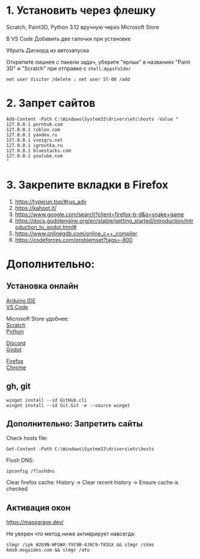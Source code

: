 # 1. Установить через флешку

Scratch, Paint3D, Python 3.12 вручную через Microsoft Store

В VS Code Добавить две галочки при установке

Убрать Дискорд из автозапуска  

Открепите лишнее с панели задач, уберите "ярлык" в названиях "Paint 3D" и "Scratch" при отправке с `shell:AppsFolder`

```
net user Visitor /delete ; net user ST-00 /add
```

# 2. Запрет сайтов
```
Add-Content -Path C:\Windows\System32\drivers\etc\hosts -Value "
127.0.0.1 pornhub.com
127.0.0.1 roblox.com
127.0.0.1 yandex.ru
127.0.0.1 vseigru.net
127.0.0.1 igroutka.ru
127.0.0.1 bluestacks.com
127.0.0.1 youtube.com
"
```

# 3. Закрепите вкладки в Firefox

1. https://typerun.top/#rus_adv
2. https://kahoot.it/
3. https://www.google.com/search?client=firefox-b-d&q=snake+game
4. https://docs.godotengine.org/en/stable/getting_started/introduction/introduction_to_godot.html#
5. https://www.onlinegdb.com/online_c++_compiler
6. https://codeforces.com/problemset?tags=-800

# Дополнительно: 

## Установка онлайн

[Arduino IDE](https://downloads.arduino.cc/arduino-ide/arduino-ide_2.3.2_Windows_64bit.exe) \
[VS Code](https://code.visualstudio.com/sha/download?build=stable&os=win32-x64) 

Microsoft Store удобнее: \
[Scratch](https://apps.microsoft.com/detail/9pfgj25jl6x3?cid=storebadge&ocid=badge&rtc=1&hl=ru-kg&gl=KG) \
[Python](https://www.microsoft.com/store/productId/9NCVDN91XZQP?ocid=pdpshare) 

[Discord](https://discord.com/api/downloads/distributions/app/installers/latest?channel=stable&platform=win&arch=x64) \
[Godot](https://github.com/godotengine/godot/releases/download/4.3-stable/Godot_v4.3-stable_win64.exe.zip) 

[Firefox](https://www.mozilla.org/ru/firefox/download/thanks/) \
[Chrome](https://www.google.com/intl/ru/chrome/next-steps.html?statcb=1&installdataindex=empty&defaultbrowser=0#) 

## gh, git
```
winget install --id GitHub.cli
winget install --id Git.Git -e --source winget
```

## Дополнительно: Запретить сайты

Check hosts file:
```
Get-Content -Path C:\Windows\System32\drivers\etc\hosts
```
Flush DNS:
```
ipconfig /flushdns
```
Clear firefox cache: History -> Clear recent history -> Ensure cache is checked

## Активация окон

https://massgrave.dev/

Не уверен что метод ниже активрирует навсегда:
```
slmgr /ipk W269N-WFGWX-YVC9B-4J6C9-T83GX && slmgr /skms kms8.msguides.com && slmgr /ato
```



